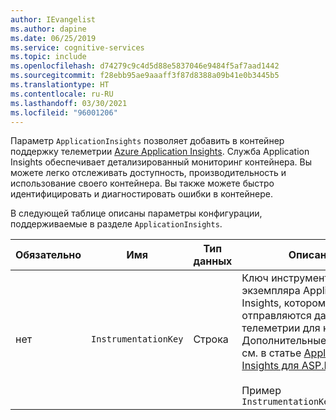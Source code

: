 ```yaml
---
author: IEvangelist
ms.author: dapine
ms.date: 06/25/2019
ms.service: cognitive-services
ms.topic: include
ms.openlocfilehash: d74279c9c4d5d88e5837046e9484f5af7aad1442
ms.sourcegitcommit: f28ebb95ae9aaaff3f87d8388a09b41e0b3445b5
ms.translationtype: HT
ms.contentlocale: ru-RU
ms.lasthandoff: 03/30/2021
ms.locfileid: "96001206"
---
```

Параметр `ApplicationInsights` позволяет добавить в контейнер поддержку телеметрии [Azure Application Insights](/azure/application-insights). Служба Application Insights обеспечивает детализированный мониторинг контейнера. Вы можете легко отслеживать доступность, производительность и использование своего контейнера. Вы также можете быстро идентифицировать и диагностировать ошибки в контейнере.

В следующей таблице описаны параметры конфигурации, поддерживаемые в разделе `ApplicationInsights`.

|Обязательно| Имя | Тип данных | Описание |
|--|------|-----------|-------------|
|нет| `InstrumentationKey` | Строка | Ключ инструментирования экземпляра Application Insights, которому отправляются данные телеметрии для контейнера. Дополнительные сведения см. в статье [Application Insights для ASP.NET Core](../articles/azure-monitor/app/asp-net-core.md). <br><br>Пример<br>`InstrumentationKey=123456789`|